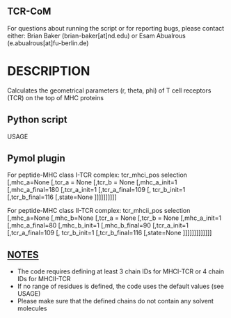 ## TCR-CoM
For questions about running the script or for reporting bugs, please contact either:
Brian Baker (brian-baker[at]nd.edu)
or
Esam Abualrous (e.abualrous[at]fu-berlin.de)

# DESCRIPTION

   Calculates the geometrical parameters (r, theta, phi) of T cell receptors (TCR) on the top of MHC proteins

## Python script
USAGE

## Pymol plugin

For peptide-MHC class I-TCR complex:
tcr_mhci_pos selection [,mhc_a=None [,tcr_a = None [,tcr_b = None [,mhc_a_init=1 [,mhc_a_final=180 [,tcr_a_init=1 [,tcr_a_final=109 [, tcr_b_init=1 [,tcr_b_final=116 [,state=None ]]]]]]]]]]

For peptide-MHC class II-TCR complex:
tcr_mhcii_pos selection [,mhc_a=None [,mhc_b=None [,tcr_a = None [,tcr_b = None [,mhc_a_init=1 [,mhc_a_final=80 [,mhc_b_init=1 [,mhc_b_final=90 [,tcr_a_init=1 [,tcr_a_final=109 [, tcr_b_init=1 [,tcr_b_final=116 [,state=None ]]]]]]]]]]]]]

## <u>NOTES</u>
- The code requires defining at least 3 chain IDs for MHCI-TCR or 4 chain IDs for MHCII-TCR
- If no range of residues is defined, the code uses the default values (see USAGE)
- Please make sure that the defined chains do not contain any solvent molecules
